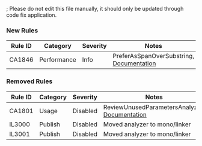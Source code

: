 ; Please do not edit this file manually, it should only be updated through code fix application.
### New Rules
Rule ID | Category | Severity | Notes
--------|----------|----------|-------
CA1846 | Performance | Info | PreferAsSpanOverSubstring, [Documentation](https://docs.microsoft.com/dotnet/fundamentals/code-analysis/quality-rules/ca1846)

### Removed Rules

Rule ID | Category | Severity | Notes
--------|----------|----------|-------
CA1801 | Usage | Disabled | ReviewUnusedParametersAnalyzer, [Documentation](https://docs.microsoft.com/visualstudio/code-quality/ca1801)
IL3000 | Publish | Disabled | Moved analyzer to mono/linker
IL3001 | Publish | Disabled | Moved analyzer to mono/linker
